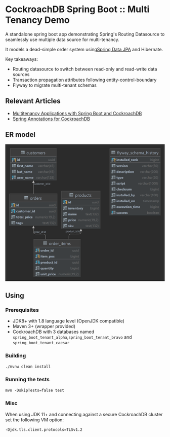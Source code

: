 # CockroachDB Spring Boot :: Multi Tenancy Demo

A standalone spring boot app demonstrating Spring's Routing Datasource 
to seamlessly use multiple data source for multi-tenancy. 

It models a dead-simple order system using[Spring Data JPA](https://spring.io/projects/spring-data-jpa) 
and Hibernate.

Key takeaways:

- Routing datasource to switch between read-only and read-write data sources
- Transaction propagation attributes following entity-control-boundary
- Flyway to migrate multi-tenant schemas

## Relevant Articles

- [Multitenancy Applications with Spring Boot and CockroachDB](https://blog.cloudneutral.se/multitenancy-applications-with-spring-boot-and-cockroachdb)
- [Spring Annotations for CockroachDB](https://blog.cloudneutral.se/spring-annotations-for-cockroachdb)

## ER model

![er-model](er-model.png)

## Using

### Prerequisites

- JDK8+ with 1.8 language level (OpenJDK compatible)
- Maven 3+ (wrapper provided)
- CockroachDB with 3 databases named `spring_boot_tenant_alpha`,`spring_boot_tenant_bravo` and `spring_boot_tenant_caesar`

### Building

    ./mvnw clean install
    
### Running the tests

    mvn -DskipTests=false test
    
### Misc

When using JDK 11+ and connecting against a secure CockroachDB cluster set the following VM option:

    -Djdk.tls.client.protocols=TLSv1.2